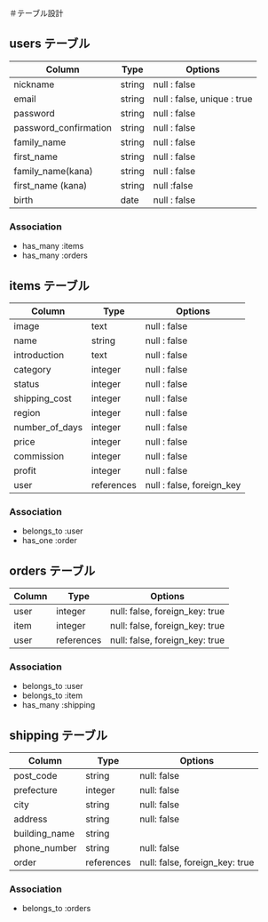 ＃テーブル設計

## users テーブル

|Column                |Type    |Options                      |
|----------------------|--------|---------------------------- |
|nickname              | string | null : false                |
|email                 | string | null : false, unique : true |
|password              | string | null : false                |
|password_confirmation | string | null : false                |
|family_name           | string | null : false                |
|first_name            | string | null : false                |
|family_name(kana)     | string | null : false                |
|first_name (kana)     | string | null :false                 |
|birth                 | date   | null : false                |

### Association

- has_many :items
- has_many :orders
## items テーブル

|Column         |Type        |Options                    |
|---------------|------------|---------------------------|
|image          | text       | null : false              |
|name           | string     | null : false              |
|introduction   | text       | null : false              |
|category       | integer    | null : false              |
|status         | integer    | null : false              |
|shipping_cost  | integer    | null : false              |
|region         | integer    | null : false              |
|number_of_days | integer    | null : false              |
|price          | integer    | null : false              |
|commission     | integer    | null : false              |
|profit         | integer    | null : false              |
|user           | references | null : false, foreign_key |

### Association

- belongs_to :user
- has_one   :order

 ## orders テーブル

|Column|Type        |Options                         |
|------|------------|--------------------------------|
| user | integer    | null: false, foreign_key: true |
| item | integer    | null: false, foreign_key: true |
| user | references | null: false, foreign_key: true |

### Association

- belongs_to :user
- belongs_to :item
- has_many   :shipping

## shipping テーブル

|Column         |Type        |Options                         |
|---------------|------------|--------------------------------|
| post_code     | string     | null: false                    |
| prefecture    | integer    | null: false                    |
| city          | string     | null: false                    |
| address       | string     | null: false                    |
| building_name | string     |                                |
| phone_number  | string     | null: false                    |
| order         | references | null: false, foreign_key: true |

### Association

- belongs_to :orders